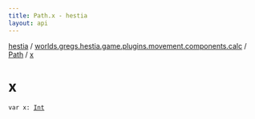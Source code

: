```yaml
---
title: Path.x - hestia
layout: api
---
```


<div class='api-docs-breadcrumbs'><a href="../../index.html">hestia</a> / <a href="../index.html">worlds.gregs.hestia.game.plugins.movement.components.calc</a> / <a href="index.html">Path</a> / <a href="./x.html">x</a></div>

# x

<div class="signature"><code><span class="keyword">var </span><span class="identifier">x</span><span class="symbol">: </span><a href="https://kotlinlang.org/api/latest/jvm/stdlib/kotlin/-int/index.html"><span class="identifier">Int</span></a></code></div>
